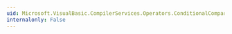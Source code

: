 ```yaml
---
uid: Microsoft.VisualBasic.CompilerServices.Operators.ConditionalCompareObjectEqual(System.Object,System.Object,System.Boolean)
internalonly: False
---
```

